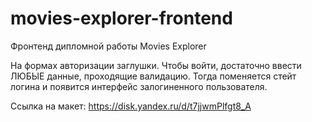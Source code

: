 # movies-explorer-frontend
Фронтенд дипломной работы Movies Explorer

На формах авторизации заглушки. Чтобы войти, достаточно ввести ЛЮБЫЕ данные, проходящие валидацию.
Тогда поменяется стейт логина и появится интерфейс залогиненного пользователя.

Ссылка на макет: https://disk.yandex.ru/d/t7jjwmPlfgt8_A